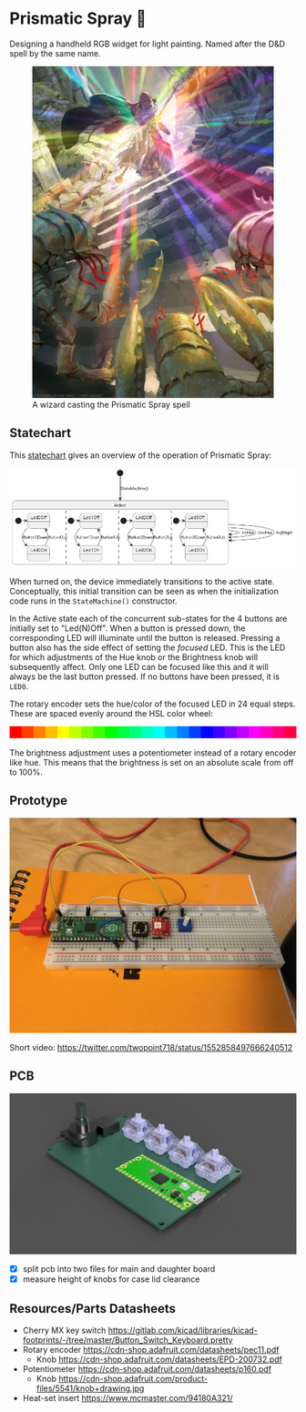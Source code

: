 # Prismatic Spray 🌈

Designing a handheld RGB widget for light painting.
Named after the D&D spell by the same name.

<figure>
  <a href="https://forgottenrealms.fandom.com/wiki/Prismatic_spray">
    <img src="img/Prismatic_spray-5e.jpg"
         alt="Wizard casting the Prismatic Spray spell">
  </a>
  <figcaption>A wizard casting the Prismatic Spray spell</figcaption>
</figure>

## Statechart

This [statechart](https://statecharts.dev/) gives an overview of the operation of Prismatic Spray:

![Statechart diagram](doc/statemachine.png)

When turned on, the device immediately transitions to the active state.
Conceptually, this initial transition can be seen as when the initialization code runs in the `StateMachine()` constructor.

In the Active state each of the concurrent sub-states for the 4 buttons are initially set
to "Led(N)Off". When a button is pressed down, the corresponding LED will illuminate until the button is released.
Pressing a button also has the side effect of setting the _focused_ LED.
This is the LED for which adjustments of the Hue knob or the Brightness knob will subsequently affect.
Only one LED can be focused like this and it will always be the last button pressed.
If no buttons have been pressed, it is `LED0`. 

The rotary encoder sets the hue/color of the focused LED in 24 equal steps.
These are spaced evenly around the HSL color wheel:

![colorwheel](doc/swatch.png)

The brightness adjustment uses a potentiometer instead of a rotary encoder like hue.
This means that the brightness is set on an absolute scale from off to 100%.

## Prototype

![Prototype photo](img/IMG_0859.JPG)

Short video: https://twitter.com/twopoint718/status/1552858497666240512

## PCB

![PCB Rendering](img/prismatic-spray-render.png)
- [x] split pcb into two files for main and daughter board
- [x] measure height of knobs for case lid clearance

## Resources/Parts Datasheets

- Cherry MX key switch https://gitlab.com/kicad/libraries/kicad-footprints/-/tree/master/Button_Switch_Keyboard.pretty
- Rotary encoder https://cdn-shop.adafruit.com/datasheets/pec11.pdf
  - Knob https://cdn-shop.adafruit.com/datasheets/EPD-200732.pdf
- Potentiometer https://cdn-shop.adafruit.com/datasheets/p160.pdf
  - Knob https://cdn-shop.adafruit.com/product-files/5541/knob+drawing.jpg
- Heat-set insert https://www.mcmaster.com/94180A321/
